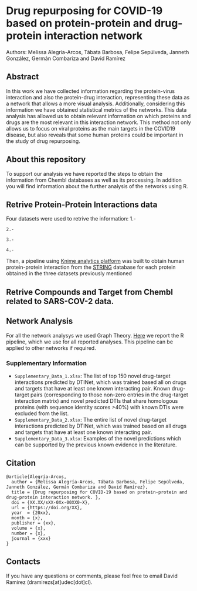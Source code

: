 # Drug repurposing for COVID-19 based on protein-protein and drug-protein interaction network

Authors: Melissa Alegría-Arcos, Tábata Barbosa, Felipe Sepúlveda, Janneth González, Germán Combariza and David Ramírez

## Abstract
In this work we have collected information regarding the protein-virus interaction and also the protein-drug interaction, representing these data as a network that allows a more visual analysis. Additionally, considering this information we have obtained statistical metrics of the networks. This data analysis has allowed us to obtain relevant information on which proteins and drugs are the most relevant in this interaction network. This method not only allows us to focus on viral proteins as the main targets in the COVID19 disease, but also reveals that some human proteins could be important in the study of drug repurposing.

## About this repository
To support our analysis we have reported the steps to obtain the information from Chembl databases as well as its processing. In addition you will find information about the further analysis of the networks using R.
 
 ## Retrive Protein-Protein Interactions data

Four datasets were used to retrive the information:
    1.-
    
    2.-
    
    3.-
    
    4.-
    
Then, a pipeline using [Knime analytics platform](https://www.knime.com/str) was built to obtain human protein-protein interaction from the [STRING](https://string-db.org/) database for each protein obtained in the three datasets previously mentioned
 
 ## Retrive Compounds and Target from Chembl related to SARS-COV-2 data.
 
 
 
 ## Network Analysis
 
 For all the network analysys we used Graph Theory. [Here](https://github.com/ramirezlab/COVID-protein-drug-network/tree/main/R-NetworkAnalysis) we report the R pipeline, which we use for all reported analyses.  This pipeline can be applied to other networks if required.
 
### Supplementary Information

- `Supplementary_Data_1.xlsx`:  The list of top 150 novel drug-target interactions predicted by DTINet, which was trained based all on drugs and targets that have at least one known interacting pair. Known drug-target pairs (corresponding to those non-zero entries in the drug-target interaction matrix) and novel predicted DTIs that share homologous proteins (with sequence identity scores >40%) with known DTIs were excluded from the list.
- `Supplementary_Data_2.xlsx`:  The entire list of novel drug-target interactions predicted by DTINet, which was trained based on all drugs and targets that have at least one known interacting pair.
- `Supplementary_Data_3.xlsx`:  Examples of the novel predictions which can be supported by the previous known evidence in the literature.

 
 ## Citation
 

    @article{Alegría-Arcos,
      author = {Melissa Alegría-Arcos, Tábata Barbosa, Felipe Sepúlveda, Janneth González, Germán Combariza and David Ramírez},
      title = {Drug repurposing for COVID-19 based on protein-protein and drug-protein interaction network. },
      doi = {XX.XX/sXX-0Xx-00XX0-X},
      url = {https://doi.org/XX},
      year  = {20xx},
      month = {x},
      publisher = {xx},
      volume = {x},
      number = {x},
      journal = {xxx}
    }

## Contacts

If you have any questions or comments, please feel free to email David Ramirez (dramirezs[at]udec[dot]cl).
